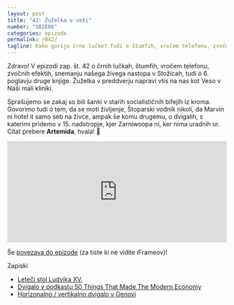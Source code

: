```yaml
---
layout: post
title: "42: Žuželka v veži"
number: "S02E06"
categories: epizode
permalink: /042/
tagline: Kako gorijo črne lučke? Tudi o štumfih, vročem telefonu, zvočnih efektih in o žuželki v veži. Tudi o socialističnih bifejih in šankih. Veliko pa o dvigalih. Citat prebere Artemida.
---
```


Zdravo! V epizodi zap. št. 42 o črnih lučkah, štumfih, vročem telefonu, zvočnih efektih, snemanju našega živega nastopa v Stožicah, tudi o 6. poglavju druge knjige. Žuželka v preddverju napravi vtis na nas kot Veso v Naši mali kliniki.

Sprašujemo se zakaj so bili šanki v starih socialističnih bifejih iz kroma. Govorimo tudi o tem, da se moti življenje, Štoparski vodnik nikoli, da Marvin ni hotel it samo seb na živce, ampak še komu drugemu, o dvigalih, s katerimi pridemo v 15. nadstropje, kjer Zarniwoopa ni, ker nima uradnih ur. Citat prebere **Artemida**, hvala! 🙏

<iframe src="https://open.spotify.com/embed-podcast/episode/6hnisRiAg4nSEQrg6BGy7S" width="100%" height="232" frameborder="0" allowtransparency="true" allow="encrypted-media"></iframe>

Še [povezava do epizode](http://apple.co/3qIGPv7) (za tiste ki ne vidite iFrameov)!

Zapiski
- [Leteči stol Ludvika XV.](https://www.reddit.com/r/todayilearned/comments/ccuwr8/til_that_louis_xv_had_his_own_personal_elevator/)
- [Dvigalo v podkastu 50 Things That Made The Modern Economy](https://www.bbc.co.uk/programmes/p04yzrqv)
- [Horizonalno / vertikalno dvigalo v Genovi](https://www.youtube.com/watch?v=A739p5HkRZ8)
